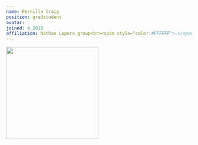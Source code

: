 ```yaml
---
name: Pernilla Craig
position: gradstudent
avatar: 
joined: 4_2018
affiliation: Nathan Lepora group<br><span style="color:#FFFFFF">.</span>
---
```


<img width="250" src="{{site.baseurl}}/images/people/{{page.avatar}}" data-action="zoom">
